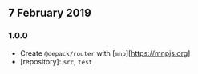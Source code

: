 ## 7 February 2019

### 1.0.0

- Create `@depack/router` with [`mnp`][https://mnpjs.org]
- [repository]: `src`, `test`

